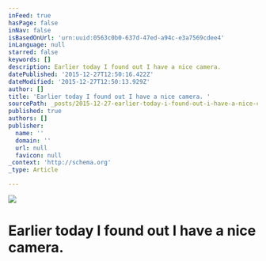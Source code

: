```yaml
---
inFeed: true
hasPage: false
inNav: false
isBasedOnUrl: 'urn:uuid:0563c0b0-637d-47ed-a94c-e3a7569cdee4'
inLanguage: null
starred: false
keywords: []
description: Earlier today I found out I have a nice camera.
datePublished: '2015-12-27T12:50:16.422Z'
dateModified: '2015-12-27T12:50:13.929Z'
author: []
title: 'Earlier today I found out I have a nice camera. '
sourcePath: _posts/2015-12-27-earlier-today-i-found-out-i-have-a-nice-camera.md
published: true
authors: []
publisher:
  name: ''
  domain: ''
  url: null
  favicon: null
_context: 'http://schema.org'
_type: Article

---
```

![](https://the-grid-user-content.s3-us-west-2.amazonaws.com/dbb64575-9a1c-49a2-b1f6-2a5ea11eebcb.png)

# Earlier today I found out I have a nice camera.
